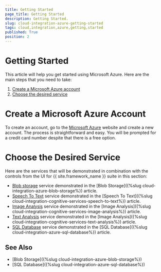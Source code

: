 ```yaml
---
title: Getting Started
page_title: Getting Started
description: Getting Started.
slug: cloud-integration-azure-getting-started
tags: cloud,integration,azure,getting,started
published: True
position: 2
---
```


# Getting Started

This article will help you get started using Microsoft Azure. Here are the main steps that you need to take:

1. [Create a Microsoft Azure account](#create-a-microsoft-azure-account)
2. [Choose the desired service](#choose-the-desired-service)

# Create a Microsoft Azure Account

To create an account, go to the [Microsoft Azure](https://azure.microsoft.com/en-us/free/) website and create a new account. The process is straightforward and easy. You will be prompted for a credit card number despite that there is a free option. 

# Choose the Desired Service

Here are the services that will be demonstrated in combination with the controls from the UI for {{ site.framework_name }} suite in this section:

* [Blob storage](https://docs.microsoft.com/en-us/azure/storage/common/storage-create-storage-account) service demonstrated in the [Blob Storage]({%slug cloud-integration-azure-blob-storage%}) article.
* [Speech To Text](https://azure.microsoft.com/en-us/services/cognitive-services/speech/) service demonstrated in the [Speech To Text]({%slug cloud-integration-cognitive-services-speech-to-text%}) article.
* [Image Analysis](https://azure.microsoft.com/en-us/services/cognitive-services/computer-vision/) service demonstrated in the [Image Analysis]({%slug cloud-integration-cognitive-services-image-analysis%}) article.
* [Text Analysis](https://azure.microsoft.com/en-us/services/cognitive-services/text-analytics/) service demonstrated in the [Image Analysis]({%slug cloud-integration-cognitive-services-text-analysis%}) article.
* [SQL Database](https://docs.microsoft.com/en-us/azure/sql-database/) service demonstrated in the [SQL Database]({%slug cloud-integration-azure-sql-database%}) article.

## See Also

* [Blob Storage]({%slug cloud-integration-azure-blob-storage%})
* [SQL Database]({%slug cloud-integration-azure-sql-database%})